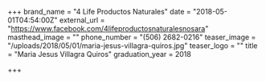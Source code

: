 +++
brand_name = "4 Life Productos Naturales"
date = "2018-05-01T04:54:00Z"
external_url = "https://www.facebook.com/4lifeproductosnaturalesnosara"
masthead_image = ""
phone_number = "(506) 2682-0216"
teaser_image = "/uploads/2018/05/01/maria-jesus-villagra-quiros.jpg"
teaser_logo = ""
title = "Maria Jesus Villagra Quiros"
graduation_year = 2018

+++
